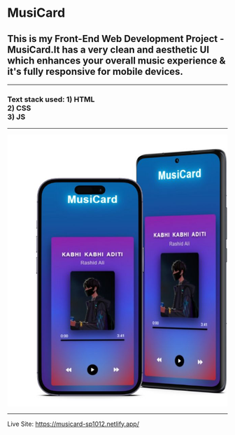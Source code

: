 # MusiCard

<h2> This is my Front-End Web Development Project - MusiCard.It has a very clean and aesthetic UI which enhances your overall music experience & it's fully responsive for mobile devices.
</h2>
<hr>
<h3>Text stack used:
1) HTML <br>
2) CSS  <br>
3) JS   <br>
</h3>

<hr>
<p align="center">
  <img src="w1.jpg" />
</p>

<hr>

Live Site: https://musicard-sp1012.netlify.app/
